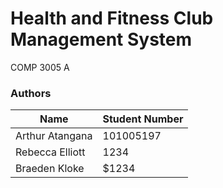 # Health and Fitness Club Management System

COMP 3005 A

### Authors

|      Name        | Student Number |
| ---------------- | -------------- |
| Arthur Atangana  | 101005197      |
| Rebecca Elliott  | 1234           |
| Braeden Kloke    | $1234          |
